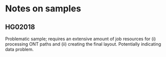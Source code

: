 # Notes on samples

## HG02018

Problematic sample; requires an extensive amount of job
resources for (i) processing ONT paths and (ii) creating
the final layout. Potentially indicating data problem.
